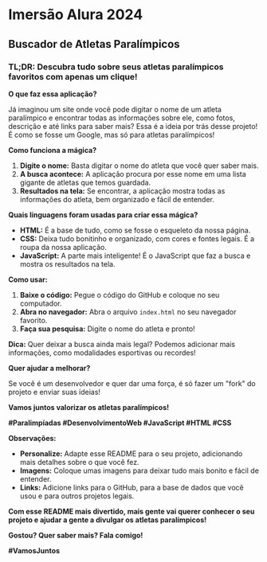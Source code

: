 # Imersão Alura 2024

## **Buscador de Atletas Paralímpicos**

### **TL;DR:** Descubra tudo sobre seus atletas paralímpicos favoritos com apenas um clique!

**O que faz essa aplicação?**

Já imaginou um site onde você pode digitar o nome de um atleta paralímpico e encontrar todas as informações sobre ele, como fotos, descrição e até links para saber mais? Essa é a ideia por trás desse projeto! É como se fosse um Google, mas só para atletas paralímpicos!

**Como funciona a mágica?**

1. **Digite o nome:** Basta digitar o nome do atleta que você quer saber mais.
2. **A busca acontece:** A aplicação procura por esse nome em uma lista gigante de atletas que temos guardada.
3. **Resultados na tela:** Se encontrar, a aplicação mostra todas as informações do atleta, bem organizado e fácil de entender.

**Quais linguagens foram usadas para criar essa mágica?**

* **HTML:** É a base de tudo, como se fosse o esqueleto da nossa página.
* **CSS:** Deixa tudo bonitinho e organizado, com cores e fontes legais. É a roupa da nossa aplicação.
* **JavaScript:** A parte mais inteligente! É o JavaScript que faz a busca e mostra os resultados na tela.

**Como usar:**

1. **Baixe o código:** Pegue o código do GitHub e coloque no seu computador.
2. **Abra no navegador:** Abra o arquivo `index.html` no seu navegador favorito.
3. **Faça sua pesquisa:** Digite o nome do atleta e pronto!

**Dica:** Quer deixar a busca ainda mais legal? Podemos adicionar mais informações, como modalidades esportivas ou recordes!

**Quer ajudar a melhorar?**

Se você é um desenvolvedor e quer dar uma força, é só fazer um "fork" do projeto e enviar suas ideias!

**Vamos juntos valorizar os atletas paralímpicos!**

**#Paralimpíadas #DesenvolvimentoWeb #JavaScript #HTML #CSS**

**Observações:**

* **Personalize:** Adapte esse README para o seu projeto, adicionando mais detalhes sobre o que você fez.
* **Imagens:** Coloque umas imagens para deixar tudo mais bonito e fácil de entender.
* **Links:** Adicione links para o GitHub, para a base de dados que você usou e para outros projetos legais.

**Com esse README mais divertido, mais gente vai querer conhecer o seu projeto e ajudar a gente a divulgar os atletas paralímpicos!**

**Gostou? Quer saber mais? Fala comigo!**

**#VamosJuntos**



